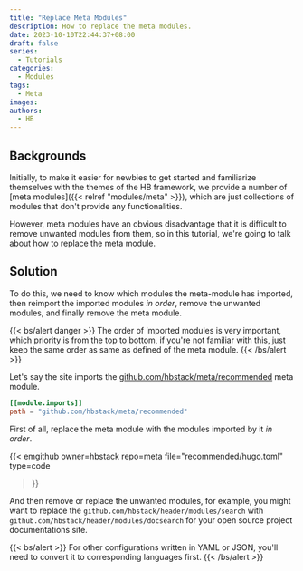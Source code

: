 ```yaml
---
title: "Replace Meta Modules"
description: How to replace the meta modules.
date: 2023-10-10T22:44:37+08:00
draft: false
series:
  - Tutorials
categories:
  - Modules
tags:
  - Meta
images:
authors:
  - HB
---
```


## Backgrounds

Initially, to make it easier for newbies to get started and familiarize themselves with the themes of the HB framework, we provide a number of [meta modules]({{< relref "modules/meta" >}}), which are just collections of modules that don't provide any functionalities.

However, meta modules have an obvious disadvantage that it is difficult to remove unwanted modules from them, so in this tutorial, we're going to talk about how to replace the meta module.

## Solution

To do this, we need to know which modules the meta-module has imported, then reimport the imported modules _in order_, remove the unwanted modules, and finally remove the meta module.

{{< bs/alert danger >}}
The order of imported modules is very important, which priority is from the top to bottom, if you're not familiar with this, just keep the same order as same as defined of the meta module.
{{< /bs/alert >}}

Let's say the site imports the [github.com/hbstack/meta/recommended](https://github.com/hbstack/meta/blob/main/recommended/hugo.toml) meta module.

```toml
[[module.imports]]
path = "github.com/hbstack/meta/recommended"
```

First of all, replace the meta module with the modules imported by it _in order_.

{{< emgithub
  owner=hbstack
  repo=meta
  file="recommended/hugo.toml"
  type=code
>}}

And then remove or replace the unwanted modules, for example, you might want to replace the `github.com/hbstack/header/modules/search` with `github.com/hbstack/header/modules/docsearch` for your open source project documentations site.

{{< bs/alert >}}
For other configurations written in YAML or JSON, you'll need to convert it to corresponding languages first.
{{< /bs/alert >}}
